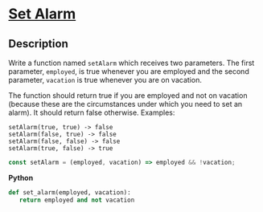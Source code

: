 # [Set Alarm](https://www.codewars.com/kata/568dcc3c7f12767a62000038)

## Description

Write a function named `setAlarm` which receives two parameters. The first parameter, `employed`, is true whenever you are employed and the second parameter, `vacation` is true whenever you are on vacation.

The function should return true if you are employed and not on vacation (because these are the circumstances under which you need to set an alarm). It should return false otherwise. Examples:

```
setAlarm(true, true) -> false
setAlarm(false, true) -> false
setAlarm(false, false) -> false
setAlarm(true, false) -> true
```

```js
const setAlarm = (employed, vacation) => employed && !vacation;
```

**Python**

```py
def set_alarm(employed, vacation):
   return employed and not vacation
```

